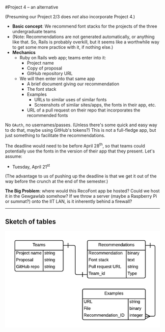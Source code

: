 #Project 4 &ndash; an alternative

(Presuming our Project 2/3 does *not* also incorporate Project 4.)

* **Basic concept**: We recommend font stacks for the projects of the three undergraduate teams
 * (Note: Recommendations are not generated automatically, or anything like that. So, Rails is probably overkill, but it seems like a worthwhile way to get some more practice with it, if nothing else.)
* **Mechanics**
  * Ruby on Rails web app; teams enter into it:
    * Project name
    * Copy of proposal
    * GitHub repository URL
  * We will then enter into that same app
    * A brief document giving our recommendation
    * The font stack
    * Examples
      * URLs to similar uses of similar fonts
      * Screenshots of similar sites/apps, the fonts in their app, etc.
    * URL of a pull request on their repo that incorporates the recommended fonts
 
No `OAuth`, no usernames/passes. (Unless there's some quick and easy way to do that, maybe using GitHub's tokens?)  This is not a full-fledge app, but just something to facilitate the recommendations.
 
The deadline would need to be before April 28<sup>th</sup>, so that teams could potentially use the fonts in the version of their app that they present.  Let's assume:  
 * Tuesday, April 21<sup>st</sup>

(The advantage to us of pushing up the deadline is that we get it out of the way before the crunch at the end of the semester.)

**The Big Problem**: where would this RecoFont app be hosted?  Could we host it in the Gewgawlab somehow?  If we throw a server (maybe a Raspberry Pi or summat?) onto the IIT LAN, is it inherently behind a firewall?

----

## Sketch of tables

![Tables sketch](img/v2-project4-tables.png)


